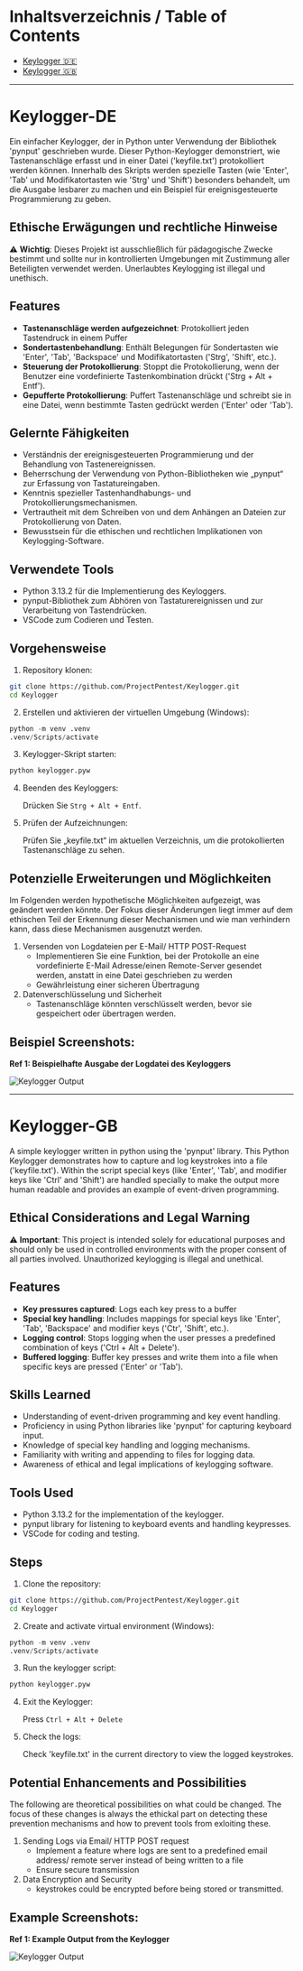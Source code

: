 # Inhaltsverzeichnis / Table of Contents

- [Keylogger 🇩🇪](#keylogger-de)
- [Keylogger 🇬🇧](#keylogger-gb)

---

# Keylogger-DE

Ein einfacher Keylogger, der in Python unter Verwendung der Bibliothek 'pynput' geschrieben wurde. Dieser Python-Keylogger demonstriert, wie Tastenanschläge erfasst und in einer Datei ('keyfile.txt') protokolliert werden können. Innerhalb des Skripts werden spezielle Tasten (wie 'Enter', 'Tab' und Modifikatortasten wie 'Strg' und 'Shift') besonders behandelt, um die Ausgabe lesbarer zu machen und ein Beispiel für ereignisgesteuerte Programmierung zu geben.

## Ethische Erwägungen und rechtliche Hinweise

⚠️ **Wichtig**: Dieses Projekt ist ausschließlich für pädagogische Zwecke bestimmt und sollte nur in kontrollierten Umgebungen mit Zustimmung aller Beteiligten verwendet werden. Unerlaubtes Keylogging ist illegal und unethisch.

## Features

- **Tastenanschläge werden aufgezeichnet**: Protokolliert jeden Tastendruck in einem Puffer
- **Sondertastenbehandlung**: Enthält Belegungen für Sondertasten wie 'Enter', 'Tab', 'Backspace' und Modifikatortasten ('Strg', 'Shift', etc.).
- **Steuerung der Protokollierung**: Stoppt die Protokollierung, wenn der Benutzer eine vordefinierte Tastenkombination drückt ('Strg + Alt + Entf').
- **Gepufferte Protokollierung**: Puffert Tastenanschläge und schreibt sie in eine Datei, wenn bestimmte Tasten gedrückt werden ('Enter' oder 'Tab').


## Gelernte Fähigkeiten

- Verständnis der ereignisgesteuerten Programmierung und der Behandlung von Tastenereignissen.
- Beherrschung der Verwendung von Python-Bibliotheken wie „pynput“ zur Erfassung von Tastatureingaben.
- Kenntnis spezieller Tastenhandhabungs- und Protokollierungsmechanismen.
- Vertrautheit mit dem Schreiben von und dem Anhängen an Dateien zur Protokollierung von Daten.
- Bewusstsein für die ethischen und rechtlichen Implikationen von Keylogging-Software.

## Verwendete Tools

- Python 3.13.2 für die Implementierung des Keyloggers.
- pynput-Bibliothek zum Abhören von Tastaturereignissen und zur Verarbeitung von Tastendrücken.
- VSCode zum Codieren und Testen.

## Vorgehensweise

1. Repository klonen:

```bash
git clone https://github.com/ProjectPentest/Keylogger.git
cd Keylogger
```

2. Erstellen und aktivieren der virtuellen Umgebung (Windows):

```python
python -m venv .venv
.venv/Scripts/activate
```

3. Keylogger-Skript starten:

```python
python keylogger.pyw
```

4. Beenden des Keyloggers:

   Drücken Sie `Strg + Alt + Entf`.

5. Prüfen der Aufzeichnungen:

   Prüfen Sie „keyfile.txt“ im aktuellen Verzeichnis, um die protokollierten Tastenanschläge zu sehen.

## Potenzielle Erweiterungen und Möglichkeiten

Im Folgenden werden hypothetische Möglichkeiten aufgezeigt, was geändert werden könnte. Der Fokus dieser Änderungen liegt immer auf dem ethischen Teil der Erkennung dieser Mechanismen und wie man verhindern kann, dass diese Mechanismen ausgenutzt werden.

1. Versenden von Logdateien per E-Mail/ HTTP POST-Request
   - Implementieren Sie eine Funktion, bei der Protokolle an eine vordefinierte E-Mail Adresse/einen
     Remote-Server gesendet werden, anstatt in eine Datei geschrieben zu werden
   - Gewährleistung einer sicheren Übertragung
2. Datenverschlüsselung und Sicherheit
   - Tastenanschläge könnten verschlüsselt werden, bevor sie gespeichert oder übertragen werden.
  
## Beispiel Screenshots:

**Ref 1: Beispielhafte Ausgabe der Logdatei des Keyloggers**

![Keylogger Output](https://i.imgur.com/UAr31dR.png)

---

# Keylogger-GB

A simple keylogger written in python using the 'pynput' library. This Python Keylogger demonstrates how to capture and log keystrokes into a file ('keyfile.txt'). Within the script special keys (like 'Enter', 'Tab', and modifier keys like 'Ctrl' and 'Shift') are handled specially to make the output more human readable and provides an example of event-driven programming.

## Ethical Considerations and Legal Warning

⚠️ **Important**: This project is intended solely for educational purposes and should only be used in controlled environments with the proper consent of all parties involved. Unauthorized keylogging is illegal and unethical.

## Features

- **Key pressures captured**: Logs each key press to a buffer
- **Special key handling**: Includes mappings for special keys like 'Enter', 'Tab', 'Backspace' and modifier keys ('Ctr', 'Shift', etc.).
- **Logging control**: Stops logging when the user presses a predefined combination of keys ('Ctrl + Alt + Delete').
- **Buffered logging**: Buffer key presses and write them into a file when specific keys are pressed ('Enter' or 'Tab').

## Skills Learned

- Understanding of event-driven programming and key event handling.
- Proficiency in using Python libraries like 'pynput' for capturing keyboard input.
- Knowledge of special key handling and logging mechanisms.
- Familiarity with writing and appending to files for logging data.
- Awareness of ethical and legal implications of keylogging software.

## Tools Used

- Python 3.13.2 for the implementation of the keylogger.
- pynput library for listening to keyboard events and handling keypresses.
- VSCode for coding and testing.

## Steps

1. Clone the repository:

```bash
git clone https://github.com/ProjectPentest/Keylogger.git
cd Keylogger
```

2. Create and activate virtual environment (Windows):

```python
python -m venv .venv
.venv/Scripts/activate
```

3. Run the keylogger script:

```python
python keylogger.pyw
```

4. Exit the Keylogger:

   Press `Ctrl + Alt + Delete`

5. Check the logs:

   Check 'keyfile.txt' in the current directory to view the logged keystrokes.

## Potential Enhancements and Possibilities

The following are theoretical possibilities on what could be changed. The focus of these changes is always the ethickal part on detecting these prevention mechanisms and how to prevent tools from exloiting these.

1. Sending Logs via Email/ HTTP POST request
   - Implement a feature where logs are sent to a predefined email address/
     remote server instead of being written to a file
   - Ensure secure transmission
2. Data Encryption and Security
   - keystrokes could be encrypted before being stored or transmitted.

## Example Screenshots:

**Ref 1: Example Output from the Keylogger**

![Keylogger Output](https://i.imgur.com/UAr31dR.png)
